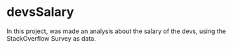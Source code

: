 # devsSalary
In this project, was made an analysis about the salary of the devs, using the StackOverflow Survey as data.
